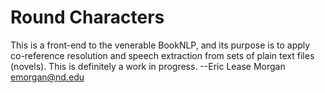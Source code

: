 # Round Characters

This is a front-end to the venerable BookNLP, and its purpose is to apply co-reference resolution and speech extraction from sets of plain text files (novels). This is definitely a work in progress. --Eric Lease Morgan <emorgan@nd.edu> 